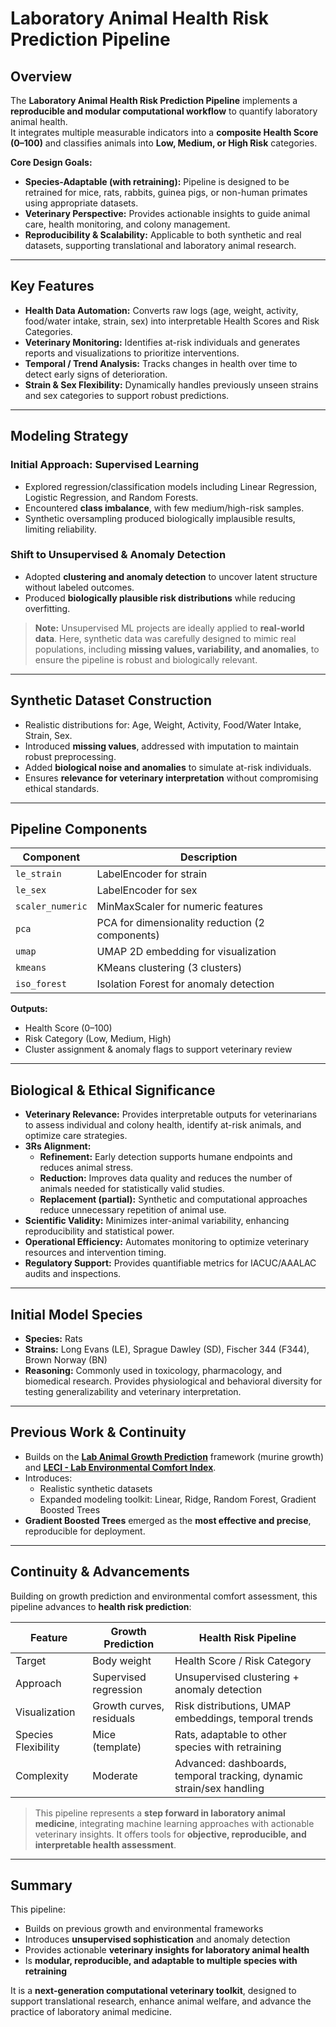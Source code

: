 # Laboratory Animal Health Risk Prediction Pipeline

## Overview
The **Laboratory Animal Health Risk Prediction Pipeline** implements a **reproducible and modular computational workflow** to quantify laboratory animal health.  
It integrates multiple measurable indicators into a **composite Health Score (0–100)** and classifies animals into **Low, Medium, or High Risk** categories.

**Core Design Goals:**
- **Species-Adaptable (with retraining):** Pipeline is designed to be retrained for mice, rats, rabbits, guinea pigs, or non-human primates using appropriate datasets.  
- **Veterinary Perspective:** Provides actionable insights to guide animal care, health monitoring, and colony management.  
- **Reproducibility & Scalability:** Applicable to both synthetic and real datasets, supporting translational and laboratory animal research.

---

## Key Features
- **Health Data Automation:** Converts raw logs (age, weight, activity, food/water intake, strain, sex) into interpretable Health Scores and Risk Categories.  
- **Veterinary Monitoring:** Identifies at-risk individuals and generates reports and visualizations to prioritize interventions.  
- **Temporal / Trend Analysis:** Tracks changes in health over time to detect early signs of deterioration.  
- **Strain & Sex Flexibility:** Dynamically handles previously unseen strains and sex categories to support robust predictions.

---

## Modeling Strategy

### Initial Approach: Supervised Learning
- Explored regression/classification models including Linear Regression, Logistic Regression, and Random Forests.  
- Encountered **class imbalance**, with few medium/high-risk samples.  
- Synthetic oversampling produced biologically implausible results, limiting reliability.

### Shift to Unsupervised & Anomaly Detection
- Adopted **clustering and anomaly detection** to uncover latent structure without labeled outcomes.  
- Produced **biologically plausible risk distributions** while reducing overfitting.  

> **Note:** Unsupervised ML projects are ideally applied to **real-world data**. Here, synthetic data was carefully designed to mimic real populations, including **missing values, variability, and anomalies**, to ensure the pipeline is robust and biologically relevant.

---

## Synthetic Dataset Construction
- Realistic distributions for: Age, Weight, Activity, Food/Water Intake, Strain, Sex.  
- Introduced **missing values**, addressed with imputation to maintain robust preprocessing.  
- Added **biological noise and anomalies** to simulate at-risk individuals.  
- Ensures **relevance for veterinary interpretation** without compromising ethical standards.

---

## Pipeline Components
| Component          | Description                                  |
|-------------------|----------------------------------------------|
| `le_strain`       | LabelEncoder for strain                       |
| `le_sex`          | LabelEncoder for sex                          |
| `scaler_numeric`  | MinMaxScaler for numeric features            |
| `pca`             | PCA for dimensionality reduction (2 components) |
| `umap`            | UMAP 2D embedding for visualization          |
| `kmeans`          | KMeans clustering (3 clusters)               |
| `iso_forest`      | Isolation Forest for anomaly detection       |

**Outputs:**
- Health Score (0–100)  
- Risk Category (Low, Medium, High)  
- Cluster assignment & anomaly flags to support veterinary review

---

## Biological & Ethical Significance
- **Veterinary Relevance:** Provides interpretable outputs for veterinarians to assess individual and colony health, identify at-risk animals, and optimize care strategies.  
- **3Rs Alignment:**  
  - **Refinement:** Early detection supports humane endpoints and reduces animal stress.  
  - **Reduction:** Improves data quality and reduces the number of animals needed for statistically valid studies.  
  - **Replacement (partial):** Synthetic and computational approaches reduce unnecessary repetition of animal use.  
- **Scientific Validity:** Minimizes inter-animal variability, enhancing reproducibility and statistical power.  
- **Operational Efficiency:** Automates monitoring to optimize veterinary resources and intervention timing.  
- **Regulatory Support:** Provides quantifiable metrics for IACUC/AAALAC audits and inspections.

---

## Initial Model Species
- **Species:** Rats  
- **Strains:** Long Evans (LE), Sprague Dawley (SD), Fischer 344 (F344), Brown Norway (BN)  
- **Reasoning:** Commonly used in toxicology, pharmacology, and biomedical research. Provides physiological and behavioral diversity for testing generalizability and veterinary interpretation.

---

## Previous Work & Continuity
- Builds on the [**Lab Animal Growth Prediction**](https://github.com/Ibrahim-El-Khouli/Lab-Animal-Growth-Prediction) framework (murine growth) and [**LECI - Lab Environmental Comfort Index**](https://github.com/Ibrahim-El-Khouli/LECI-Lab-Environmental-Comfort-Index.git).  
- Introduces:  
  - Realistic synthetic datasets  
  - Expanded modeling toolkit: Linear, Ridge, Random Forest, Gradient Boosted Trees  
- **Gradient Boosted Trees** emerged as the **most effective and precise**, reproducible for deployment.

---

## Continuity & Advancements
Building on growth prediction and environmental comfort assessment, this pipeline advances to **health risk prediction**:  

| Feature                     | Growth Prediction         | Health Risk Pipeline                          |
|-------------------------------|------------------------|---------------------------------------------|
| Target                        | Body weight            | Health Score / Risk Category                 |
| Approach                       | Supervised regression  | Unsupervised clustering + anomaly detection |
| Visualization                  | Growth curves, residuals | Risk distributions, UMAP embeddings, temporal trends |
| Species Flexibility            | Mice (template)        | Rats, adaptable to other species with retraining |
| Complexity                     | Moderate               | Advanced: dashboards, temporal tracking, dynamic strain/sex handling |

> This pipeline represents a **step forward in laboratory animal medicine**, integrating machine learning approaches with actionable veterinary insights. It offers tools for **objective, reproducible, and interpretable health assessment**.

---

## Summary
This pipeline:  
- Builds on previous growth and environmental frameworks  
- Introduces **unsupervised sophistication** and anomaly detection  
- Provides actionable **veterinary insights for laboratory animal health**  
- Is **modular, reproducible, and adaptable to multiple species with retraining**  

It is a **next-generation computational veterinary toolkit**, designed to support translational research, enhance animal welfare, and advance the practice of laboratory animal medicine.
